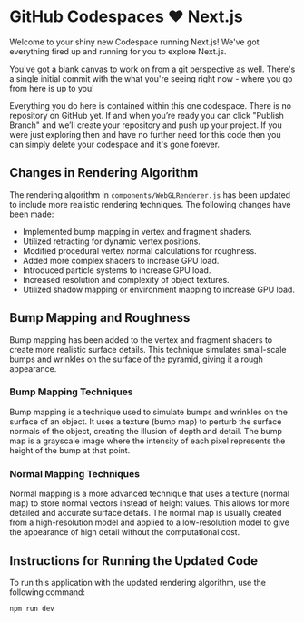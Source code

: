 # GitHub Codespaces ♥️ Next.js

Welcome to your shiny new Codespace running Next.js! We've got everything fired up and running for you to explore Next.js.

You've got a blank canvas to work on from a git perspective as well. There's a single initial commit with the what you're seeing right now - where you go from here is up to you!

Everything you do here is contained within this one codespace. There is no repository on GitHub yet. If and when you’re ready you can click "Publish Branch" and we’ll create your repository and push up your project. If you were just exploring then and have no further need for this code then you can simply delete your codespace and it's gone forever.

## Changes in Rendering Algorithm

The rendering algorithm in `components/WebGLRenderer.js` has been updated to include more realistic rendering techniques. The following changes have been made:

- Implemented bump mapping in vertex and fragment shaders.
- Utilized retracting for dynamic vertex positions.
- Modified procedural vertex normal calculations for roughness.
- Added more complex shaders to increase GPU load.
- Introduced particle systems to increase GPU load.
- Increased resolution and complexity of object textures.
- Utilized shadow mapping or environment mapping to increase GPU load.

## Bump Mapping and Roughness

Bump mapping has been added to the vertex and fragment shaders to create more realistic surface details. This technique simulates small-scale bumps and wrinkles on the surface of the pyramid, giving it a rough appearance.

### Bump Mapping Techniques

Bump mapping is a technique used to simulate bumps and wrinkles on the surface of an object. It uses a texture (bump map) to perturb the surface normals of the object, creating the illusion of depth and detail. The bump map is a grayscale image where the intensity of each pixel represents the height of the bump at that point.

### Normal Mapping Techniques

Normal mapping is a more advanced technique that uses a texture (normal map) to store normal vectors instead of height values. This allows for more detailed and accurate surface details. The normal map is usually created from a high-resolution model and applied to a low-resolution model to give the appearance of high detail without the computational cost.

## Instructions for Running the Updated Code

To run this application with the updated rendering algorithm, use the following command:

```
npm run dev
```
